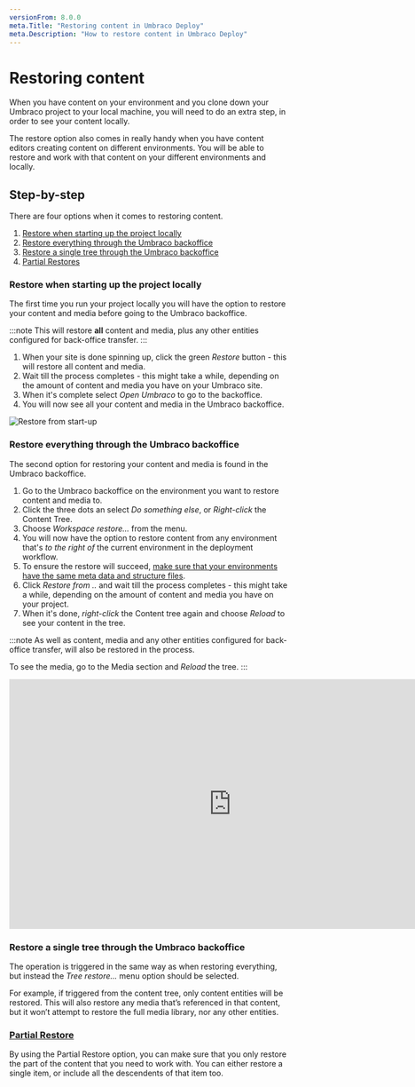 ```yaml
---
versionFrom: 8.0.0
meta.Title: "Restoring content in Umbraco Deploy"
meta.Description: "How to restore content in Umbraco Deploy"
---
```


# Restoring content

When you have content on your environment and you clone down your Umbraco project to your local machine, you will need to do an extra step, in order to see your content locally.

The restore option also comes in really handy when you have content editors creating content on different environments. You will be able to restore and work with that content on your different environments and locally.

## Step-by-step

There are four options when it comes to restoring content.

1. [Restore when starting up the project locally](#restore-when-starting-up-the-project-locally)
2. [Restore everything through the Umbraco backoffice](#restore-everything-through-the-umbraco-backoffice)
3. [Restore a single tree through the Umbraco backoffice](#restore-a-single-tree-through-the-umbraco-backoffice)
4. [Partial Restores](Partial-Restore)

### Restore when starting up the project locally

The first time you run your project locally you will have the option to restore your content and media before going to the Umbraco backoffice.

:::note
This will restore **all** content and media, plus any other entities configured for back-office transfer.
:::

1. When your site is done spinning up, click the green *Restore* button - this will restore all content and media.
2. Wait till the process completes - this might take a while, depending on the amount of content and media you have on your Umbraco site.
3. When it's complete select *Open Umbraco* to go to the backoffice.
4. You will now see all your content and media in the Umbraco backoffice.

![Restore from start-up](images/Normal-Restore.gif)

### Restore everything through the Umbraco backoffice

The second option for restoring your content and media is found in the Umbraco backoffice.

1. Go to the Umbraco backoffice on the environment you want to restore content and media to.
2. Click the three dots an select *Do something else*, or *Right-click* the Content Tree.
3. Choose *Workspace restore...* from the menu.
4. You will now have the option to restore content from any environment that's *to the right of* the current environment in the deployment workflow.
5. To ensure the restore will succeed, [make sure that your environments have the same meta data and structure files](../Deploying-Changes).
6. Click *Restore from ..* and wait till the process completes - this might take a while, depending on the amount of content and media you have on your project.
7. When it's done, *right-click* the Content tree again and choose *Reload* to see your content in the tree.

:::note
As well as content, media and any other entities configured for back-office transfer, will also be restored in the process.

To see the media, go to the Media section and *Reload* the tree.
:::

<iframe width="800" height="450" title="Umbraco Deploy - Content transfer and restore" src="https://www.youtube.com/embed/poRzuBB11pc?rel=0" frameborder="0" allow="autoplay; encrypted-media" allowfullscreen></iframe>

### Restore a single tree through the Umbraco backoffice

The operation is triggered in the same way as when restoring everything, but instead the *Tree restore...* menu option should be selected.

For example, if triggered from the content tree, only content entities will be restored.  This will also restore any media that’s referenced in that content, but it won’t attempt to restore the full media library, nor any other entities.

### [Partial Restore](Partial-Restore)

By using the Partial Restore option, you can make sure that you only restore the part of the content that you need to work with.  You can either restore a single item, or include all the descendents of that item too.
